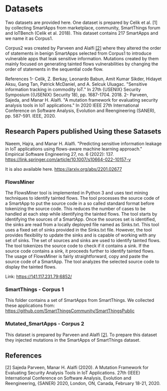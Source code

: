 # Datasets
Two datasets are provided here. One dataset is prepared by Celik et al. [1] by collecting SmartApps from marketplace, community, SmartThings forum and IoTBench (Celik et al. 2018). This dataset contains 217 SmartApps and we name it as Corpus1.

Corpus2 was created by Parveen and Alalfi [[2]](#2) where they altered the order of statements in benign SmartApps selected from Corpus1 to introduce vulnerable apps that leak sensitive information. Mutations created by them mainly focused on generating tainted flows vulnerabilities by changing the order of statements in the sequential code flow.

References
1- Celik, Z. Berkay, Leonardo Babun, Amit Kumar Sikder, Hidayet Aksu, Gang Tan, Patrick McDaniel, and A. Selcuk Uluagac. "Sensitive information tracking in commodity IoT." In 27th {USENIX} Security Symposium ({USENIX} Security 18), pp. 1687-1704. 2018.
2- Parveen, Sajeda, and Manar H. Alalfi. "A mutation framework for evaluating security analysis tools in IoT applications." In 2020 IEEE 27th International Conference on Software Analysis, Evolution and Reengineering (SANER), pp. 587-591. IEEE, 2020.

## Research Papers published Using these Satasets

Naeem, Hajra, and Manar H. Alalfi. "Predicting sensitive information leakage in IoT applications using flows-aware machine learning approach." Empirical Software Engineering 27, no. 6 (2022): 137.
https://link.springer.com/article/10.1007/s10664-022-10157-y 

It is also available here.
https://arxiv.org/abs/2201.02677

### FlowsMiner 
The FlowsMiner tool is implemented in Python 3 and uses text mining techniques to identify tainted flows. The tool processes the source code of a SmartApp to put the source code in a so called standard format before tokenizing the source code. This reduces the number of cases to be handled at each step while identifying the tainted flows. The tool starts by identifying the sources of a SmartApp. Once the sources set is identified, the sinks are read from a locally deployed file named as Sinks.txt. This tool uses a fixed set of sinks provided in the Sinks.txt file. However, the tool provides flexibility to update the sinks and is capable of working with any set of sinks. The set of sources and sinks are used to identify tainted flows. The tool tokenizes the source code to check if it contains a sink. If the source code contains a sink, it proceeds further to identify tainted flows. The usage of FlowsMiner is fairly straightforward, copy and paste the source code of a SmartApp. The tool analyzes the selected source code to display the tainted flows.

Link: https://141.117.231.79:6852/

### SmartThings - Corpus 1
This folder contains a set of SmartApps from SmartThings. We collected these applications from: https://github.com/SmartThingsCommunity/SmartThingsPublic

### Mutated_SmartApps - Corpus 2
This dataset is prepared by Parveen and Alalfi [[2]](#2). To prepare this dataset they injected mutations in the SmartApps of SmartThings dataset.


## References
<a id="1">[2]</a> 
Sajeda Parveen, Manar H. Alalfi (2020). 
A Mutation Framework for Evaluating Security Analysis Tools in IoT Applications. 
27th {IEEE} International Conference on Software Analysis, Evolution and Reengineering, {SANER} 2020, London, ON, Canada, February 18-21, 2020.


